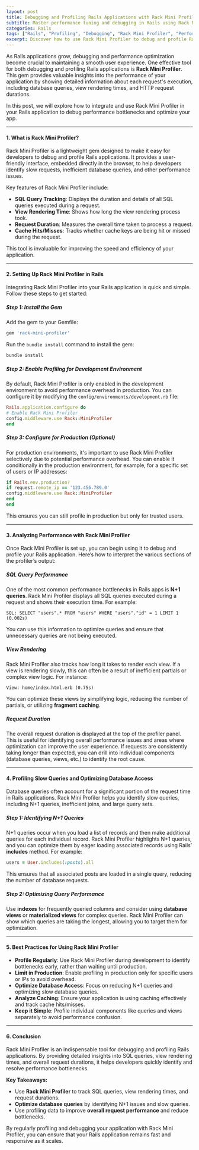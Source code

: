```yaml
---
layout: post
title: Debugging and Profiling Rails Applications with Rack Mini Profiler
subtitle: Master performance tuning and debugging in Rails using Rack Mini Profiler to boost your app's speed and efficiency
categories: Rails
tags: ["Rails", "Profiling", "Debugging", "Rack Mini Profiler", "Performance", "Optimization"]
excerpt: Discover how to use Rack Mini Profiler to debug and profile Rails applications, helping you identify performance bottlenecks and improve app efficiency.  
---
```



As Rails applications grow, debugging and performance optimization become crucial to maintaining a smooth user experience. One effective tool for both debugging and profiling Rails applications is **Rack Mini Profiler**. This gem provides valuable insights into the performance of your application by showing detailed information about each request's execution, including database queries, view rendering times, and HTTP request durations.

In this post, we will explore how to integrate and use Rack Mini Profiler in your Rails application to debug performance bottlenecks and optimize your app.

---

#### **1. What is Rack Mini Profiler?**
Rack Mini Profiler is a lightweight gem designed to make it easy for developers to debug and profile Rails applications. It provides a user-friendly interface, embedded directly in the browser, to help developers identify slow requests, inefficient database queries, and other performance issues.

Key features of Rack Mini Profiler include:
- **SQL Query Tracking**: Displays the duration and details of all SQL queries executed during a request.
- **View Rendering Time**: Shows how long the view rendering process took.
- **Request Duration**: Measures the overall time taken to process a request.
- **Cache Hits/Misses**: Tracks whether cache keys are being hit or missed during the request.

This tool is invaluable for improving the speed and efficiency of your application.

---

#### **2. Setting Up Rack Mini Profiler in Rails**
Integrating Rack Mini Profiler into your Rails application is quick and simple. Follow these steps to get started:

##### **Step 1: Install the Gem**
Add the gem to your Gemfile:  
```rb  
gem 'rack-mini-profiler'  
```

Run the `bundle install` command to install the gem:  
```sh  
bundle install  
```

##### **Step 2: Enable Profiling for Development Environment**
By default, Rack Mini Profiler is only enabled in the development environment to avoid performance overhead in production. You can configure it by modifying the `config/environments/development.rb` file:  
```ruby  
Rails.application.configure do
# Enable Rack Mini Profiler
config.middleware.use Rack::MiniProfiler  
end  
```

##### **Step 3: Configure for Production (Optional)**
For production environments, it's important to use Rack Mini Profiler selectively due to potential performance overhead. You can enable it conditionally in the production environment, for example, for a specific set of users or IP addresses:  
```ruby  
if Rails.env.production?  
if request.remote_ip == '123.456.789.0'  
config.middleware.use Rack::MiniProfiler  
end  
end  
```

This ensures you can still profile in production but only for trusted users.

---

#### **3. Analyzing Performance with Rack Mini Profiler**
Once Rack Mini Profiler is set up, you can begin using it to debug and profile your Rails application. Here’s how to interpret the various sections of the profiler’s output:

##### **SQL Query Performance**
One of the most common performance bottlenecks in Rails apps is **N+1 queries**. Rack Mini Profiler displays all SQL queries executed during a request and shows their execution time. For example:  
```  
SQL: SELECT "users".* FROM "users" WHERE "users"."id" = 1 LIMIT 1 (0.002s)  
```  
You can use this information to optimize queries and ensure that unnecessary queries are not being executed.

##### **View Rendering**
Rack Mini Profiler also tracks how long it takes to render each view. If a view is rendering slowly, this can often be a result of inefficient partials or complex view logic. For instance:  
```  
View: home/index.html.erb (0.75s)  
```  
You can optimize these views by simplifying logic, reducing the number of partials, or utilizing **fragment caching**.

##### **Request Duration**
The overall request duration is displayed at the top of the profiler panel. This is useful for identifying overall performance issues and areas where optimization can improve the user experience. If requests are consistently taking longer than expected, you can drill into individual components (database queries, views, etc.) to identify the root cause.

---

#### **4. Profiling Slow Queries and Optimizing Database Access**
Database queries often account for a significant portion of the request time in Rails applications. Rack Mini Profiler helps you identify slow queries, including N+1 queries, inefficient joins, and large query sets.

##### **Step 1: Identifying N+1 Queries**
N+1 queries occur when you load a list of records and then make additional queries for each individual record. Rack Mini Profiler highlights N+1 queries, and you can optimize them by eager loading associated records using Rails’ **includes** method. For example:  
```ruby  
users = User.includes(:posts).all  
```

This ensures that all associated posts are loaded in a single query, reducing the number of database requests.

##### **Step 2: Optimizing Query Performance**
Use **indexes** for frequently queried columns and consider using **database views** or **materialized views** for complex queries. Rack Mini Profiler can show which queries are taking the longest, allowing you to target them for optimization.

---

#### **5. Best Practices for Using Rack Mini Profiler**

- **Profile Regularly**: Use Rack Mini Profiler during development to identify bottlenecks early, rather than waiting until production.
- **Limit in Production**: Enable profiling in production only for specific users or IPs to avoid overhead.
- **Optimize Database Access**: Focus on reducing N+1 queries and optimizing slow database queries.
- **Analyze Caching**: Ensure your application is using caching effectively and track cache hits/misses.
- **Keep it Simple**: Profile individual components like queries and views separately to avoid performance confusion.

---

#### **6. Conclusion**
Rack Mini Profiler is an indispensable tool for debugging and profiling Rails applications. By providing detailed insights into SQL queries, view rendering times, and overall request durations, it helps developers quickly identify and resolve performance bottlenecks.

**Key Takeaways:**
- Use **Rack Mini Profiler** to track SQL queries, view rendering times, and request durations.
- **Optimize database queries** by identifying N+1 issues and slow queries.
- Use profiling data to improve **overall request performance** and reduce bottlenecks.

By regularly profiling and debugging your application with Rack Mini Profiler, you can ensure that your Rails application remains fast and responsive as it scales.

